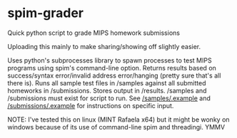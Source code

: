 # spim-grader
Quick python script to grade MIPS homework submissions

Uploading this mainly to make sharing/showing off slightly easier.

Uses python's subprocesses library to spawn processes to test MIPS programs using spim's command-line option. Returns results based on success/syntax error/invalid address error/hanging (pretty sure that's all there is).
Runs all sample test files in /samples against all submitted homeworks in /submissions. Stores output in /results.
/samples and /submissions must exist for script to run.
See [/samples/.example](/samples/.example) and [/submissions/.example](/samples.example) for instructions on specific input.

NOTE: I've tested this on linux (MINT Rafaela x64) but it might be wonky on windows because of its use of command-line spim and threadingi. YMMV
